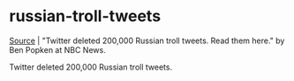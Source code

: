 # russian-troll-tweets
[Source](https://www.nbcnews.com/tech/social-media/now-available-more-200-000-deleted-russian-troll-tweets-n844731) | "Twitter deleted 200,000 Russian troll tweets. Read them here." by Ben Popken at NBC News. 

Twitter deleted 200,000 Russian troll tweets. 

